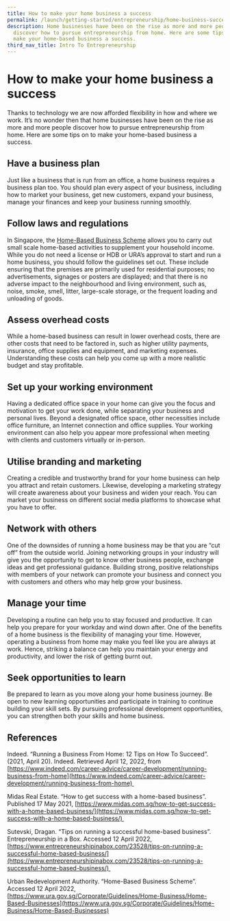 ```yaml
---
title: How to make your home business a success
permalink: /launch/getting-started/entrepreneurship/home-business-success/
description: Home businesses have been on the rise as more and more people
  discover how to pursue entrepreneurship from home. Here are some tips on to
  make your home-based business a success.
third_nav_title: Intro To Entrepreneurship
---
```


# How to make your home business a success 

Thanks to technology we are now afforded flexibility in how and where we work. It’s no wonder then that home businesses have been on the rise as more and more people discover how to pursue entrepreneurship from home. Here are some tips on to make your home-based business a success. 

## Have a business plan 


Just like a business that is run from an office, a home business requires a business plan too. You should plan every aspect of your business, including how to market your business, get new customers, expand your business, manage your finances and keep your business running smoothly. 

## Follow laws and regulations 


In Singapore, the [Home-Based Business Scheme](https://www.ura.gov.sg/Corporate/Guidelines/Home-Business/Home-Based-Businesses) allows you to carry out small scale home-based activities to supplement your household income. While you do not need a license or HDB or URA’s approval to start and run a home business, you should follow the guidelines set out. These include ensuring that the premises are primarily used for residential purposes; no advertisements, signages or posters are displayed; and that there is no adverse impact to the neighbourhood and living environment, such as, noise, smoke, smell, litter, large-scale storage, or the frequent loading and unloading of goods. 

## Assess overhead costs 


While a home-based business can result in lower overhead costs, there are other costs that need to be factored in, such as higher utility payments, insurance, office supplies and equipment, and marketing expenses. Understanding these costs can help you come up with a more realistic budget and stay profitable.  

## Set up your working environment 


Having a dedicated office space in your home can give you the focus and motivation to get your work done, while separating your business and personal lives. Beyond a designated office space, other necessities include office furniture, an Internet connection and office supplies. Your working environment can also help you appear more professional when meeting with clients and customers virtually or in\-person. 

##    Utilise branding and marketing 


Creating a credible and trustworthy brand for your home business can help you attract and retain customers. Likewise, developing a marketing strategy will create awareness about your business and widen your reach. You can market your business on different social media platforms to showcase what you have to offer. 

##    Network with others 


One of the downsides of running a home business may be that you are “cut off” from the outside world. Joining networking groups in your industry will give you the opportunity to get to know other business people, exchange ideas and get professional guidance. Building strong, positive relationships with members of your network can promote your business and connect you with customers and others who may help grow your business. 

##    Manage your time 


Developing a routine can help you to stay focused and productive. It can help you prepare for your workday and wind down after. One of the benefits of a home business is the flexibility of managing your time. However, operating a business from home may make you feel like you are always at work. Hence, striking a balance can help you maintain your energy and productivity, and lower the risk of getting burnt out. 

##    Seek opportunities to learn 


Be prepared to learn as you move along your home business journey. Be open to new learning opportunities and participate in training to continue building your skill sets. By pursuing professional development opportunities, you can strengthen both your skills and home business. 

## References 

Indeed. “Running a Business From Home: 12 Tips on How To Succeed”. (2021, April 20). Indeed. Retrieved April 12, 2022, from [https://www.indeed.com/career-advice/career-development/running-business-from-home](https://www.indeed.com/career-advice/career-development/running-business-from-home) 

Midas Real Estate. “How to get success with a home-based business”. Published 17 May 2021, [https://www.midas.com.sg/how-to-get-success-with-a-home-based-business/](https://www.midas.com.sg/how-to-get-success-with-a-home-based-business/) 

Sutevski, Dragan. “Tips on running a successful home-based business”. Entrepreneurship in a Box. Accessed 12 April 2022, [https://www.entrepreneurshipinabox.com/23528/tips-on-running-a-successful-home-based-business/](https://www.entrepreneurshipinabox.com/23528/tips-on-running-a-successful-home-based-business/) 

Urban Redevelopment Authority. “Home-Based Business Scheme”. Accessed 12 April 2022, [https://www.ura.gov.sg/Corporate/Guidelines/Home-Business/Home-Based-Businesses](https://www.ura.gov.sg/Corporate/Guidelines/Home-Business/Home-Based-Businesses)